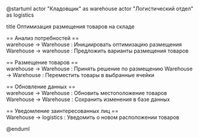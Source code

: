 @startuml
actor "Кладовщик" as warehouse
actor "Логистический отдел" as logistics

title Оптимизация размещения товаров на складе

== Анализ потребностей ==  
warehouse -> Warehouse : Инициировать оптимизацию размещения
Warehouse -> warehouse : Предложить варианты размещения товаров

== Размещение товаров ==  
warehouse -> Warehouse : Принять решение по размещению
Warehouse -> Warehouse : Переместить товары в выбранные ячейки

== Обновление данных ==  
warehouse -> Warehouse : Обновить местоположение товаров
Warehouse -> Warehouse : Сохранить изменения в базе данных

== Уведомление заинтересованных лиц ==  
Warehouse -> logistics : Уведомить о новом расположении товаров

@enduml